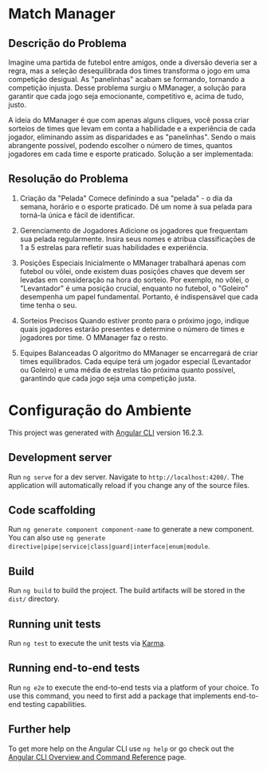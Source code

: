 # Match Manager

## Descrição do Problema
Imagine uma partida de futebol entre amigos, onde a diversão deveria ser a regra, mas a seleção desequilibrada dos times transforma o jogo em uma competição desigual. As "panelinhas" acabam se formando, tornando a competição injusta. Desse problema surgiu o MManager, a solução para garantir que cada jogo seja emocionante, competitivo e, acima de tudo, justo.

A ideia do MManager é que com apenas alguns cliques, você possa criar sorteios de times que levam em conta a habilidade e a experiência de cada jogador, eliminando assim as disparidades e as "panelinhas". Sendo o mais abrangente possível, podendo escolher o número de times, quantos jogadores em cada time e esporte praticado.
Solução a ser implementada:

## Resolução do Problema
1. Criação da "Pelada" 
Comece definindo a sua "pelada" - o dia da semana, horário e o esporte praticado. Dê um nome à sua pelada para torná-la única e fácil de identificar.

2. Gerenciamento de Jogadores
Adicione os jogadores que frequentam sua pelada regularmente. Insira seus nomes e atribua classificações de 1 a 5 estrelas para refletir suas habilidades e experiência.

3. Posições Especiais
Inicialmente o MManager trabalhará apenas com futebol ou vôlei, onde existem duas posições chaves que devem ser levadas em consideração na hora do sorteio. Por exemplo, no vôlei, o "Levantador" é uma posição crucial, enquanto no futebol, o "Goleiro" desempenha um papel fundamental. Portanto, é indispensável que cada time tenha o seu.

4. Sorteios Precisos
Quando estiver pronto para o próximo jogo, indique quais jogadores estarão presentes e determine o número de times e jogadores por time. O MManager faz o resto.

5. Equipes Balanceadas 
O algoritmo do MManager se encarregará de criar times equilibrados. Cada equipe terá um jogador especial (Levantador ou Goleiro) e uma média de estrelas tão próxima quanto possível, garantindo que cada jogo seja uma competição justa.




# Configuração do Ambiente
This project was generated with [Angular CLI](https://github.com/angular/angular-cli) version 16.2.3.

## Development server

Run `ng serve` for a dev server. Navigate to `http://localhost:4200/`. The application will automatically reload if you change any of the source files.

## Code scaffolding

Run `ng generate component component-name` to generate a new component. You can also use `ng generate directive|pipe|service|class|guard|interface|enum|module`.

## Build

Run `ng build` to build the project. The build artifacts will be stored in the `dist/` directory.

## Running unit tests

Run `ng test` to execute the unit tests via [Karma](https://karma-runner.github.io).

## Running end-to-end tests

Run `ng e2e` to execute the end-to-end tests via a platform of your choice. To use this command, you need to first add a package that implements end-to-end testing capabilities.

## Further help

To get more help on the Angular CLI use `ng help` or go check out the [Angular CLI Overview and Command Reference](https://angular.io/cli) page.
